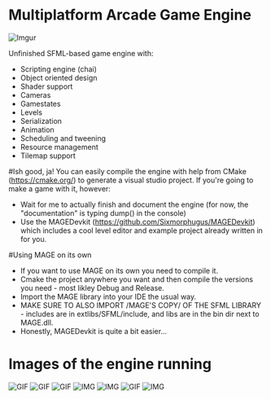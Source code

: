 # Multiplatform Arcade Game Engine
![Imgur](http://i.imgur.com/Qf707M2.png)

Unfinished SFML-based game engine with:
- Scripting engine (chai)
- Object oriented design
- Shader support
- Cameras
- Gamestates
- Levels
- Serialization
- Animation
- Scheduling and tweening
- Resource management
- Tilemap support

#Ish good, ja!
You can easily compile the engine with help from CMake (https://cmake.org/) to generate a visual studio project. If you're going to make a game with it, however:
- Wait for me to actually finish and document the engine (for now, the "documentation" is typing dump() in the console)
- Use the MAGEDevkit (https://github.com/Sixmorphugus/MAGEDevkit) which includes a cool level editor and example project already written in for you.

#Using MAGE on its own
- If you want to use MAGE on its own you need to compile it.
- Cmake the project anywhere you want and then compile the versions you need - most likley Debug and Release.
- Import the MAGE library into your IDE the usual way.
- MAKE SURE TO ALSO IMPORT /MAGE'S COPY/ OF THE SFML LIBRARY - includes are in extlibs/SFML/include, and libs are in the bin dir next to MAGE.dll.
- Honestly, MAGEDevkit is quite a bit easier...

# Images of the engine running
![GIF](http://i.imgur.com/m9ghGF6.gif)
![GIF](http://i.imgur.com/HSjQ5Ek.png)
![GIF](http://i.imgur.com/PbXY6ee.gif)
![IMG](http://i.imgur.com/xAaRhDh.png)
![IMG](http://i.imgur.com/vLhTlaJ.png)
![GIF](http://i.imgur.com/fvMkg7q.gif)
![IMG](http://i.imgur.com/yok5V9q.png)
